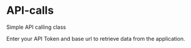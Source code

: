 # API-calls

Simple API calling class

Enter your API Token and base url to retrieve data from the application.
